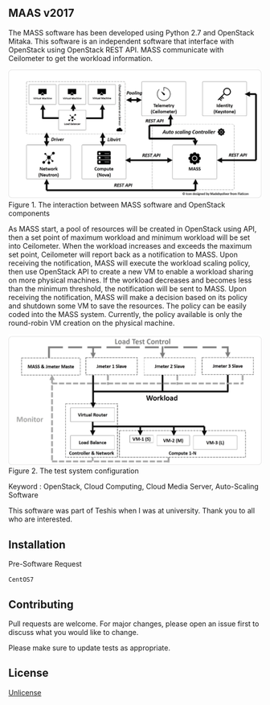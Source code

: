 ## MAAS v2017
The MASS software has been developed using Python 2.7 and OpenStack Mitaka. This software is an independent software that interface with OpenStack using OpenStack REST API. MASS communicate with Ceilometer to get the workload information. 

![](images/f1_pic.jpg)
Figure 1. The interaction between MASS software and OpenStack components

As MASS start, a pool of resources will be created in OpenStack using API, then a set point of maximum workload and minimum workload will be set into Ceilometer. When the workload increases and exceeds the maximum set point, Ceilometer will report back as a notification to MASS. Upon receiving the notification, MASS will execute the workload scaling policy, then use OpenStack API to create a new VM to enable a workload sharing on more physical machines.  If the workload decreases and becomes less than the minimum threshold, the notification will be sent to MASS. Upon receiving the notification, MASS will make a decision based on its policy and shutdown some VM to save the resources. The policy can be easily coded into the MASS system. Currently, the policy available is only the round-robin VM creation on the physical machine. 

![](images/f2_pic.jpg)
Figure 2. The test system configuration

Keyword : OpenStack, Cloud Computing, Cloud Media Server, Auto-Scaling Software

This software was part of Teshis when I was at university. Thank you to all who are interested.

## Installation
Pre-Software Request

```
CentOS7
```

## Contributing
Pull requests are welcome. For major changes, please open an issue first to discuss what you would like to change.

Please make sure to update tests as appropriate.

## License
[Unlicense](https://unlicense.org)
